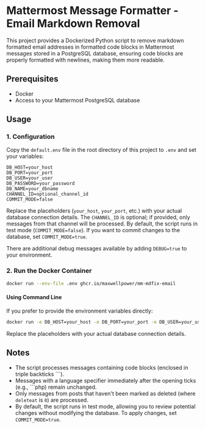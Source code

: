 # Mattermost Message Formatter - Email Markdown Removal

This project provides a Dockerized Python script to remove markdown formatted email addresses in formatted code blocks in Mattermost messages stored in a PostgreSQL database, ensuring code blocks are properly formatted with newlines, making them more readable.

## Prerequisites

- Docker
- Access to your Mattermost PostgreSQL database

## Usage

### 1. Configuration

Copy the `default.env` file in the root directory of this project to `.env` and set your variables:

```
DB_HOST=your_host
DB_PORT=your_port
DB_USER=your_user
DB_PASSWORD=your_password
DB_NAME=your_dbname
CHANNEL_ID=optional_channel_id
COMMIT_MODE=false
```

Replace the placeholders (`your_host`, `your_port`, etc.) with your actual database connection details. The `CHANNEL_ID` is optional; if provided, only messages from that channel will be processed. By default, the script runs in test mode (`COMMIT_MODE=false`). If you want to commit changes to the database, set `COMMIT_MODE=true`.

There are additional debug messages available by adding `DEBUG=true` to your environment.

### 2. Run the Docker Container

```bash
docker run --env-file .env ghcr.io/maxwellpower/mm-mdfix-email
```

#### Using Command Line

If you prefer to provide the environment variables directly:

```bash
docker run -e DB_HOST=your_host -e DB_PORT=your_port -e DB_USER=your_user -e DB_PASSWORD=your_password -e DB_NAME=your_dbname -e CHANNEL_ID=optional_channel_id -e COMMIT_MODE=false ghcr.io/maxwellpower/mm-mdfix-email
```

Replace the placeholders with your actual database connection details.

## Notes

- The script processes messages containing code blocks (enclosed in triple backticks ```).
- Messages with a language specifier immediately after the opening ticks (e.g., ```php) remain unchanged.
- Only messages from posts that haven't been marked as deleted (where `deleteat` is `0`) are processed.
- By default, the script runs in test mode, allowing you to review potential changes without modifying the database. To apply changes, set `COMMIT_MODE=true`.
